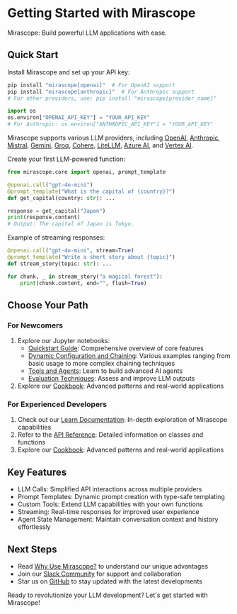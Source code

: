 # Getting Started with Mirascope

Mirascope: Build powerful LLM applications with ease.

## Quick Start

Install Mirascope and set up your API key:

```bash
pip install "mirascope[openai]"  # For OpenAI support
pip install "mirascope[anthropic]"  # For Anthropic support
# For other providers, use: pip install "mirascope[provider_name]"
```

```python
import os
os.environ["OPENAI_API_KEY"] = "YOUR_API_KEY"
# For Anthropic: os.environ["ANTHROPIC_API_KEY"] = "YOUR_API_KEY"
```
Mirascope supports various LLM providers, including [OpenAI](https://openai.com/), [Anthropic](https://www.anthropic.com/), [Mistral](https://mistral.ai/), [Gemini](https://gemini.google.com), [Groq](https://groq.com/), [Cohere](https://cohere.com/), [LiteLLM](https://www.litellm.ai/), [Azure AI](https://azure.microsoft.com/en-us/solutions/ai), and [Vertex AI](https://cloud.google.com/vertex-ai).


Create your first LLM-powered function:

```python
from mirascope.core import openai, prompt_template

@openai.call("gpt-4o-mini")
@prompt_template("What is the capital of {country}?")
def get_capital(country: str): ...

response = get_capital("Japan")
print(response.content)
# Output: The capital of Japan is Tokyo.
```

Example of streaming responses:

```python
@openai.call("gpt-4o-mini", stream=True)
@prompt_template("Write a short story about {topic}")
def stream_story(topic: str): ...

for chunk, _ in stream_story("a magical forest"):
    print(chunk.content, end="", flush=True)
```

## Choose Your Path

### For Newcomers
1. Explore our Jupyter notebooks:
   - [Quickstart Guide](https://github.com/Mirascope/mirascope/blob/dev/examples/getting_started/quickstart.ipynb): Comprehensive overview of core features
   - [Dynamic Configuration and Chaining](https://github.com/Mirascope/mirascope/blob/dev/examples/getting_started/dynamic_configuration_and_chaining.ipynb): Various examples ranging from basic usage to more complex chaining techniques
   - [Tools and Agents](https://github.com/Mirascope/mirascope/blob/dev/examples/getting_started/tools_and_agents.ipynb): Learn to build advanced AI agents
   - [Evaluation Techniques](https://github.com/Mirascope/mirascope/blob/dev/examples/getting_started/evaluation.ipynb): Assess and improve LLM outputs
2. Explore our [Cookbook](./cookbook/index.md): Advanced patterns and real-world applications

### For Experienced Developers
1. Check out our [Learn Documentation](./learn/index.md): In-depth exploration of Mirascope capabilities
2. Refer to the [API Reference](./api/index.md): Detailed information on classes and functions
3. Explore our [Cookbook](./cookbook/index.md): Advanced patterns and real-world applications

## Key Features

- LLM Calls: Simplified API interactions across multiple providers
- Prompt Templates: Dynamic prompt creation with type-safe templating
- Custom Tools: Extend LLM capabilities with your own functions
- Streaming: Real-time responses for improved user experience
- Agent State Management: Maintain conversation context and history effortlessly

## Next Steps

- Read [Why Use Mirascope?](WHY.md) to understand our unique advantages
- Join our [Slack Community](https://join.slack.com/t/mirascope-community/shared_invite/zt-2ilqhvmki-FB6LWluInUCkkjYD3oSjNA) for support and collaboration
- Star us on [GitHub](https://github.com/Mirascope/mirascope) to stay updated with the latest developments

Ready to revolutionize your LLM development? Let's get started with Mirascope!